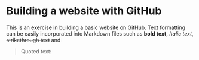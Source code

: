 # Building a website with GitHub

This is an exercise in building a basic website on GitHub. 
Text formatting can be easily incorporated into Markdown files such as **bold text**, _Italic text_, ~~strikethrough text~~ and 

>Quoted text:
